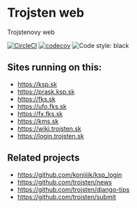 Trojsten web
===

Trojstenovy web

[![CircleCI](https://circleci.com/gh/trojsten/web.svg?style=svg)](https://circleci.com/gh/trojsten/web)
[![codecov](https://codecov.io/gh/trojsten/web/branch/master/graph/badge.svg?token=t4kSkwFccG)](https://codecov.io/gh/trojsten/web)
![Code style: black](https://img.shields.io/badge/code%20style-black-000000.svg)

## Sites running on this:
- https://ksp.sk
- https://prask.ksp.sk
- https://fks.sk
- https://ufo.fks.sk
- https://fx.fks.sk
- https://kms.sk
- https://wiki.trojsten.sk
- https://login.trojsten.sk

## Related projects
- https://github.com/koniiiik/ksp_login
- https://github.com/trojsten/news
- https://github.com/trojsten/django-tips
- https://github.com/trojsten/submit
